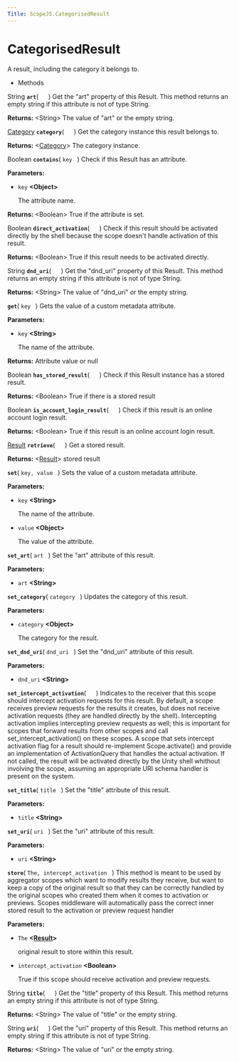 ```yaml
---
Title: ScopeJS.CategorisedResult
---
```

        
CategorisedResult
=================

A result, including the category it belongs to.

-   Methods

<span id="art"></span>
String **`art`**( `  ` )
Get the "art" property of this Result. This method returns an empty string if this attribute is not of type String.

**Returns:** &lt;String&gt;
The value of "art" or the empty string.

<span id="category"></span>
<a href="ScopeJS.Category.md" class="crosslink">Category</a> **`category`**( `  ` )
Get the category instance this result belongs to.

**Returns:** &lt;<a href="ScopeJS.Category.md" class="crosslink">Category</a>&gt;
The category instance.

<span id="contains"></span>
Boolean **`contains`**( `key ` )
Check if this Result has an attribute.

**Parameters:**
-   `key` **&lt;Object&gt;**

    The attribute name.

**Returns:** &lt;Boolean&gt;
True if the attribute is set.

<span id="direct_activation"></span>
Boolean **`direct_activation`**( `  ` )
Check if this result should be activated directly by the shell because the scope doesn't handle activation of this result.

**Returns:** &lt;Boolean&gt;
True if this result needs to be activated directly.

<span id="dnd_uri"></span>
String **`dnd_uri`**( `  ` )
Get the "dnd\_uri" property of this Result. This method returns an empty string if this attribute is not of type String.

**Returns:** &lt;String&gt;
The value of "dnd\_uri" or the empty string.

<span id="get"></span>
**`get`**( `key ` )
Gets the value of a custom metadata attribute.

**Parameters:**
-   `key` **&lt;String&gt;**

    The name of the attribute.

**Returns:**
Attribute value or null

<span id="has_stored_result"></span>
Boolean **`has_stored_result`**( `  ` )
Check if this Result instance has a stored result.

**Returns:** &lt;Boolean&gt;
True if there is a stored result

<span id="is_account_login_result"></span>
Boolean **`is_account_login_result`**( `  ` )
Check if this result is an online account login result.

**Returns:** &lt;Boolean&gt;
True if this result is an online account login result.

<span id="retrieve"></span>
<a href="ScopeJS.Result.md" class="crosslink">Result</a> **`retrieve`**( `  ` )
Get a stored result.

**Returns:** &lt;<a href="ScopeJS.Result.md" class="crosslink">Result</a>&gt;
stored result

<span id="set"></span>
**`set`**( `key, value ` )
Sets the value of a custom metadata attribute.

**Parameters:**
-   `key` **&lt;String&gt;**

    The name of the attribute.

-   `value` **&lt;Object&gt;**

    The value of the attribute.

<span id="set_art"></span>
**`set_art`**( `art ` )
Set the "art" attribute of this result.

**Parameters:**
-   `art` **&lt;String&gt;**

<span id="set_category"></span>
**`set_category`**( `category ` )
Updates the category of this result.

**Parameters:**
-   `category` **&lt;Object&gt;**

    The category for the result.

<span id="set_dnd_uri"></span>
**`set_dnd_uri`**( `dnd_uri ` )
Set the "dnd\_uri" attribute of this result.

**Parameters:**
-   `dnd_uri` **&lt;String&gt;**

<span id="set_intercept_activation"></span>
**`set_intercept_activation`**( `  ` )
Indicates to the receiver that this scope should intercept activation requests for this result. By default, a scope receives preview requests for the results it creates, but does not receive activation requests (they are handled directly by the shell). Intercepting activation implies intercepting preview requests as well; this is important for scopes that forward results from other scopes and call set\_intercept\_activation() on these scopes. A scope that sets intercept activation flag for a result should re-implement Scope.activate() and provide an implementation of ActivationQuery that handles the actual activation. If not called, the result will be activated directly by the Unity shell whithout involving the scope, assuming an appropriate URI schema handler is present on the system.

<span id="set_title"></span>
**`set_title`**( `title ` )
Set the "title" attribute of this result.

**Parameters:**
-   `title` **&lt;String&gt;**

<span id="set_uri"></span>
**`set_uri`**( `uri ` )
Set the "uri" attribute of this result.

**Parameters:**
-   `uri` **&lt;String&gt;**

<span id="store"></span>
**`store`**( `The, intercept_activation ` )
This method is meant to be used by aggregator scopes which want to modify results they receive, but want to keep a copy of the original result so that they can be correctly handled by the original scopes who created them when it comes to activation or previews. Scopes middleware will automatically pass the correct inner stored result to the activation or preview request handler

**Parameters:**
-   `The` **&lt;<a href="ScopeJS.Result.md" class="crosslink">Result</a>&gt;**

    original result to store within this result.

-   `intercept_activation` **&lt;Boolean&gt;**

    True if this scope should receive activation and preview requests.

<span id="title"></span>
String **`title`**( `  ` )
Get the "title" property of this Result. This method returns an empty string if this attribute is not of type String.

**Returns:** &lt;String&gt;
The value of "title" or the empty string.

<span id="uri"></span>
String **`uri`**( `  ` )
Get the "uri" property of this Result. This method returns an empty string if this attribute is not of type String.

**Returns:** &lt;String&gt;
The value of "uri" or the empty string.

